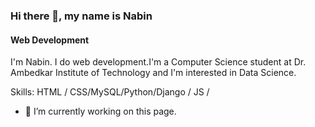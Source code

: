 ### Hi there 👋, my name is Nabin
#### Web Development
I'm Nabin. I do web development.I'm a Computer Science student at Dr. Ambedkar Institute of Technology and I'm interested in Data Science.

Skills:  HTML / CSS/MySQL/Python/Django / JS /

- 🔭 I’m currently working on this page. 






